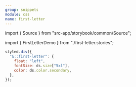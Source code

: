 ```yaml
---
group: snippets
module: css
name: first-letter
---
```


import { Source } from "src-app/storybook/common/Source";

import { FirstLetterDemo } from "./first-letter.stories";

<FirstLetterDemo />

```jsx {2}
styled.div({
  "&::first-letter": {
    float: "left",
    fontSize: ds.size["5xl"],
    color: ds.color.secondary,
  },
});
```

<Source path="https://developer.mozilla.org/zh-CN/docs/Web/CSS/::first-letter" />
